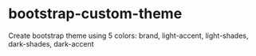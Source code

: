 # bootstrap-custom-theme
Create bootstrap theme using 5 colors: brand, light-accent, light-shades, dark-shades, dark-accent

